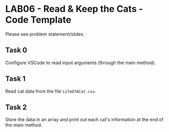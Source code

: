 # LAB06 - Read & Keep the Cats - Code Template

Please see problem statement/slides.

## Task 0
Configure VSCode to read input arguments (through the main method).

## Task 1
Read cat data from the file `LifeOfACat.csv`.

## Task 2
Store the data in an array and print out each cat's information at the end of the main method.
